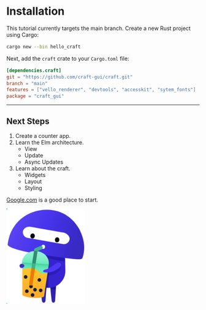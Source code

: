 # Installation

This tutorial currently targets the main branch. Create a new Rust project using Cargo:

```bash
cargo new --bin hello_craft
```
Next, add the `craft` crate to your `Cargo.toml` file:

```toml
[dependencies.craft]
git = "https://github.com/craft-gui/craft.git"
branch = "main"
features = ["vello_renderer", "devtools", "accesskit", "sytem_fonts"]
package = "craft_gui"
```

***

## Next Steps
1. Create a counter app.
2. Learn the Elm architecture.
    * View
    * Update
    * Async Updates
3. Learn about the craft.
    * Widgets
    * Layout
    * Styling

[Google.com](https://www.google.com/search?q=craft+gui+rust) is a good place to start.

![A mushroom-head robot drinking bubble tea](https://raw.githubusercontent.com/Codecademy/docs/main/media/codey.jpg 'Codey, the Codecademy mascot, drinking bubble tea')